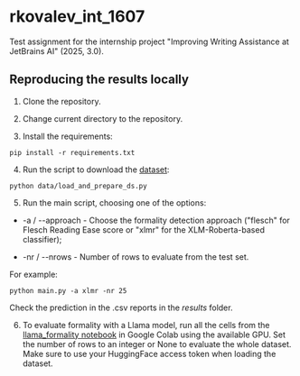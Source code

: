 # rkovalev_int_1607

Test assignment for the internship project "Improving Writing Assistance at JetBrains AI" (2025, 3.0).

## Reproducing the results locally

1. Clone the repository.

2. Change current directory to the repository.

3. Install the requirements:

`pip install -r requirements.txt`

4. Run the script to download the [dataset](https://huggingface.co/datasets/osyvokon/pavlick-formality-scores):

`python data/load_and_prepare_ds.py`

5. Run the main script, choosing one of the options:

* -a / --approach - Choose the formality detection approach ("flesch" for Flesch Reading Ease score or "xlmr" for the XLM-Roberta-based classifier);

* -nr / --nrows - Number of rows to evaluate from the test set.

For example:

`python main.py -a xlmr -nr 25`

Check the prediction in the .csv reports in the _results_ folder.

6. To evaluate formality with a Llama model, run all the cells from the [llama_formality notebook](rkovalev_int_1607/approaches/llama_formality.ipynb) in Google Colab using the available GPU. Set the number of rows to an integer or None to evaluate the whole dataset. Make sure to use your HuggingFace access token when loading the dataset.
